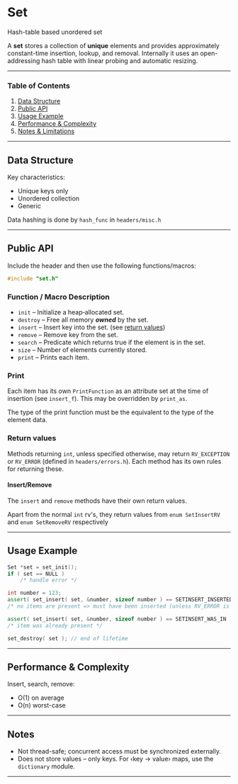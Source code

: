 # Set

Hash-table based unordered set

A **set** stores a collection of **unique** elements and provides approximately constant-time insertion, lookup, and
removal. Internally it uses an open-addressing hash table with linear probing and automatic resizing.

---

### Table of Contents

1. [Data Structure](#data-structure)
2. [Public API](#public-api)
3. [Usage Example](#usage-example)
4. [Performance & Complexity](#performance--complexity)
5. [Notes & Limitations](#notes)

---

## Data Structure

Key characteristics:

- Unique keys only
- Unordered collection
- Generic

Data hashing is done by `hash_func` in `headers/misc.h`

---

## Public API

Include the header and then use the following functions/macros:

```c++
#include "set.h"
```

### Function / Macro Description

- `init` – Initialize a heap‐allocated set.
- `destroy` – Free all memory ***owned*** by the set.
- `insert` – Insert key into the set. (see [return values](#return-values))
- `remove` – Remove key from the set.
- `search` – Predicate which returns true if the element is in the set.
- `size` – Number of elements currently stored.
- `print` – Prints each item.

### Print

Each item has its own `PrintFunction` as an attribute
set at the time of insertion (see `insert_f`).
This may be overridden by `print_as`.

The type of the print function must be the equivalent
to the type of the element data.

### Return values

Methods returning `int`, unless specified otherwise,
may return `RV_EXCEPTION` or `RV_ERROR` (defined in `headers/errors.h`).
Each method has its own rules for returning these.

#### Insert/Remove

The `insert` and `remove` methods have their own return values.

Apart from the normal `int` rv's,
they return values from `enum SetInsertRV` and `enum SetRemoveRV` respectively

---

## Usage Example

```c++
Set *set = set_init();
if ( set == NULL )
    /* handle error */

int number = 123;
assert( set_insert( set, &number, sizeof number ) == SETINSERT_INSERTED );
/* no items are present => must have been inserted (unless RV_ERROR is returned) */

assert( set_insert( set, &number, sizeof number ) == SETINSERT_WAS_IN );
/* item was already present */

set_destroy( set ); // end of lifetime
```

---

## Performance & Complexity

Insert, search, remove:

* O(1) on average
* O(n) worst-case

---

## Notes

* Not thread-safe; concurrent access must be synchronized externally.
* Does not store values – only keys. For ‹key -> value› maps, use the `dictionary` module.

---
